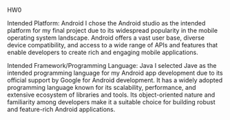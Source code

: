HW0

Intended Platform: Android
I chose the Android studio as the intended platform for my final project due to its widespread popularity in the mobile operating system landscape. Android offers a vast user base, diverse device compatibility, and access to a wide range of APIs and features that enable developers to create rich and engaging mobile applications.

Intended Framework/Programming Language: Java
I selected Jave as the intended programming language for my Android app development due to its official support by Google for Android development. It has a widely adopted programming language known for its scalability, performance, and extensive ecosystem of libraries and tools. Its object-oriented nature and familiarity among developers make it a suitable choice for building robust and feature-rich Android applications. 

